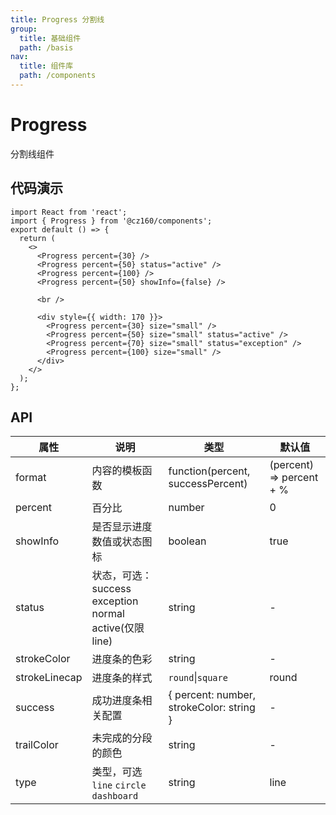 ```yaml
---
title: Progress 分割线
group:
  title: 基础组件
  path: /basis
nav:
  title: 组件库
  path: /components
---
```


# Progress

分割线组件

## 代码演示

```tsx
import React from 'react';
import { Progress } from '@cz160/components';
export default () => {
  return (
    <>
      <Progress percent={30} />
      <Progress percent={50} status="active" />
      <Progress percent={100} />
      <Progress percent={50} showInfo={false} />

      <br />

      <div style={{ width: 170 }}>
        <Progress percent={30} size="small" />
        <Progress percent={50} size="small" status="active" />
        <Progress percent={70} size="small" status="exception" />
        <Progress percent={100} size="small" />
      </div>
    </>
  );
};
```

<!--
  <Progress percent={50} status="active" />
  <Progress percent={70} status="exception" />
      -->

## API

| 属性          | 说明                                                   | 类型                                     | 默认值                   |
| ------------- | ------------------------------------------------------ | ---------------------------------------- | ------------------------ |
| format        | 内容的模板函数                                         | function(percent, successPercent)        | (percent) => percent + % |
| percent       | 百分比                                                 | number                                   | 0                        |
| showInfo      | 是否显示进度数值或状态图标                             | boolean                                  | true                     |
| status        | 状态，可选：success exception normal active(仅限 line) | string                                   | -                        |
| strokeColor   | 进度条的色彩                                           | string                                   | -                        |
| strokeLinecap | 进度条的样式                                           | `round`\|`square`                        | round                    |
| success       | 成功进度条相关配置                                     | { percent: number, strokeColor: string } | -                        |
| trailColor    | 未完成的分段的颜色                                     | string                                   | -                        |
| type          | 类型，可选 `line` `circle` `dashboard`                 | string                                   | line                     |
